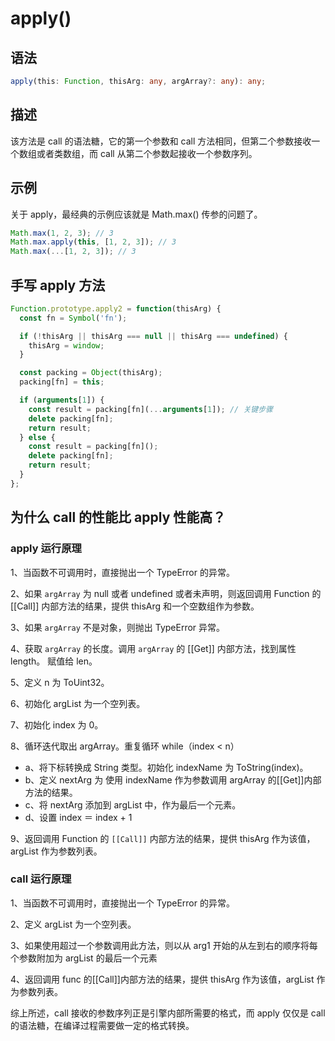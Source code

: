# apply()

## 语法

```ts
apply(this: Function, thisArg: any, argArray?: any): any;
```

## 描述

该方法是 call 的语法糖，它的第一个参数和 call 方法相同，但第二个参数接收一个数组或者类数组，而 call 从第二个参数起接收一个参数序列。

## 示例

关于 apply，最经典的示例应该就是 Math.max() 传参的问题了。

```js
Math.max(1, 2, 3); // 3
Math.max.apply(this, [1, 2, 3]); // 3
Math.max(...[1, 2, 3]); // 3
```

## 手写 apply 方法

```js
Function.prototype.apply2 = function(thisArg) {
  const fn = Symbol('fn');

  if (!thisArg || thisArg === null || thisArg === undefined) {
    thisArg = window;
  }

  const packing = Object(thisArg);
  packing[fn] = this;

  if (arguments[1]) {
    const result = packing[fn](...arguments[1]); // 关键步骤
    delete packing[fn];
    return result;
  } else {
    const result = packing[fn]();
    delete packing[fn];
    return result;
  }
};
```

## 为什么 call 的性能比 apply 性能高？

### apply 运行原理

1、当函数不可调用时，直接抛出一个 TypeError 的异常。

2、如果 `argArray` 为 null 或者 undefined 或者未声明，则返回调用 Function 的 [[Call]] 内部方法的结果，提供 thisArg 和一个空数组作为参数。

3、如果 `argArray` 不是对象，则抛出 TypeError 异常。

4、获取 `argArray` 的长度。调用 `argArray` 的 [[Get]] 内部方法，找到属性 length。 赋值给 len。

5、定义 n 为 ToUint32。

6、初始化 argList 为一个空列表。

7、初始化 index 为 0。

8、循环迭代取出 argArray。重复循环 while（index < n）

- a、将下标转换成 String 类型。初始化 indexName 为 ToString(index)。
- b、定义 nextArg 为 使用 indexName 作为参数调用 argArray 的[[Get]]内部方法的结果。
- c、将 nextArg 添加到 argList 中，作为最后一个元素。
- d、设置 index ＝ index + 1

9、返回调用 Function 的 `[[Call]]` 内部方法的结果，提供 thisArg 作为该值，argList 作为参数列表。

### call 运行原理

1、当函数不可调用时，直接抛出一个 TypeError 的异常。

2、定义 argList 为一个空列表。

3、如果使用超过一个参数调用此方法，则以从 arg1 开始的从左到右的顺序将每个参数附加为 argList 的最后一个元素

4、返回调用 func 的[[Call]]内部方法的结果，提供 thisArg 作为该值，argList 作为参数列表。

综上所述，call 接收的参数序列正是引擎内部所需要的格式，而 apply 仅仅是 call 的语法糖，在编译过程需要做一定的格式转换。

